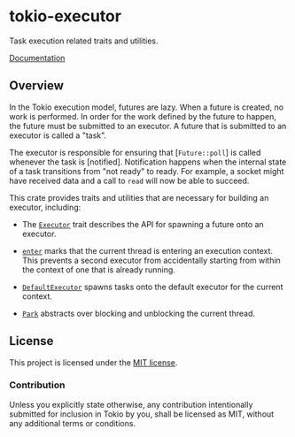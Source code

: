 # tokio-executor

Task execution related traits and utilities.

[Documentation](https://docs.rs/tokio-executor/0.1.9/tokio_executor)

## Overview

In the Tokio execution model, futures are lazy. When a future is created, no
work is performed. In order for the work defined by the future to happen, the
future must be submitted to an executor. A future that is submitted to an
executor is called a "task".

The executor is responsible for ensuring that [`Future::poll`] is called
whenever the task is [notified]. Notification happens when the internal state of
a task transitions from "not ready" to ready. For example, a socket might have
received data and a call to `read` will now be able to succeed.

This crate provides traits and utilities that are necessary for building an
executor, including:

* The [`Executor`] trait describes the API for spawning a future onto an
  executor.

* [`enter`] marks that the current thread is entering an execution
  context. This prevents a second executor from accidentally starting from
  within the context of one that is already running.

* [`DefaultExecutor`] spawns tasks onto the default executor for the current
  context.

* [`Park`] abstracts over blocking and unblocking the current thread.

[`Executor`]: https://docs.rs/tokio-executor/0.1.9/tokio_executor/trait.Executor.html
[`enter`]: https://docs.rs/tokio-executor/0.1.9/tokio_executor/fn.enter.html
[`DefaultExecutor`]: https://docs.rs/tokio-executor/0.1.9/tokio_executor/struct.DefaultExecutor.html
[`Park`]: https://docs.rs/tokio-executor/0.1.9/tokio_executor/park/trait.Park.html

## License

This project is licensed under the [MIT license](LICENSE).

### Contribution

Unless you explicitly state otherwise, any contribution intentionally submitted
for inclusion in Tokio by you, shall be licensed as MIT, without any additional
terms or conditions.

